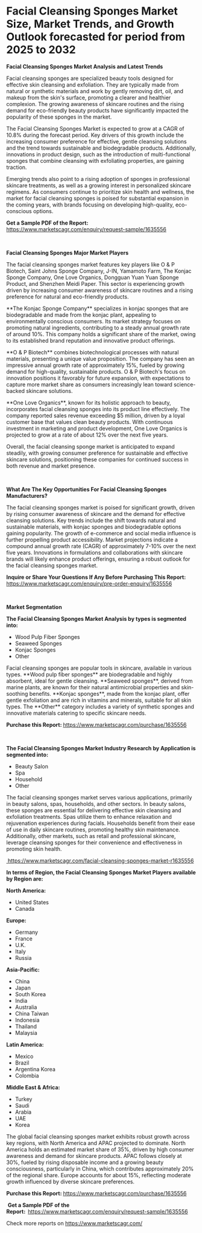 <p><h1>Facial Cleansing Sponges Market Size, Market Trends, and Growth Outlook forecasted for period from 2025 to 2032</h1></p><p><strong>Facial Cleansing Sponges Market Analysis and Latest Trends</strong></p>
<p><p>Facial cleansing sponges are specialized beauty tools designed for effective skin cleansing and exfoliation. They are typically made from natural or synthetic materials and work by gently removing dirt, oil, and makeup from the skin's surface, promoting a clearer and healthier complexion. The growing awareness of skincare routines and the rising demand for eco-friendly beauty products have significantly impacted the popularity of these sponges in the market.</p><p>The Facial Cleansing Sponges Market is expected to grow at a CAGR of 10.8% during the forecast period. Key drivers of this growth include the increasing consumer preference for effective, gentle cleansing solutions and the trend towards sustainable and biodegradable products. Additionally, innovations in product design, such as the introduction of multi-functional sponges that combine cleansing with exfoliating properties, are gaining traction.</p><p>Emerging trends also point to a rising adoption of sponges in professional skincare treatments, as well as a growing interest in personalized skincare regimens. As consumers continue to prioritize skin health and wellness, the market for facial cleansing sponges is poised for substantial expansion in the coming years, with brands focusing on developing high-quality, eco-conscious options.</p></p>
<p><strong>Get a Sample PDF of the Report:&nbsp;</strong> <a href="https://www.marketscagr.com/enquiry/request-sample/1635556?utm_campaign=1126&utm_medium=2&utm_source=Github&utm_content=ia&utm_term=06022025&utm_id=facial-cleansing-sponges">https://www.marketscagr.com/enquiry/request-sample/1635556</a></p>
<p>&nbsp;</p>
<p><strong>Facial Cleansing Sponges Major Market Players</strong></p>
<p><p>The facial cleansing sponges market features key players like O & P Biotech, Saint Johns Sponge Company, J-IN, Yamamoto Farm, The Konjac Sponge Company, One Love Organics, Dongguan Yuan Yuan Sponge Product, and Shenzhen Meidi Paper. This sector is experiencing growth driven by increasing consumer awareness of skincare routines and a rising preference for natural and eco-friendly products.</p><p>**The Konjac Sponge Company** specializes in konjac sponges that are biodegradable and made from the konjac plant, appealing to environmentally conscious consumers. Its market strategy focuses on promoting natural ingredients, contributing to a steady annual growth rate of around 10%. This company holds a significant share of the market, owing to its established brand reputation and innovative product offerings.</p><p>**O & P Biotech** combines biotechnological processes with natural materials, presenting a unique value proposition. The company has seen an impressive annual growth rate of approximately 15%, fueled by growing demand for high-quality, sustainable products. O & P Biotech's focus on innovation positions it favorably for future expansion, with expectations to capture more market share as consumers increasingly lean toward science-backed skincare solutions.</p><p>**One Love Organics**, known for its holistic approach to beauty, incorporates facial cleansing sponges into its product line effectively. The company reported sales revenue exceeding $5 million, driven by a loyal customer base that values clean beauty products. With continuous investment in marketing and product development, One Love Organics is projected to grow at a rate of about 12% over the next five years.</p><p>Overall, the facial cleansing sponge market is anticipated to expand steadily, with growing consumer preference for sustainable and effective skincare solutions, positioning these companies for continued success in both revenue and market presence.</p></p>
<p>&nbsp;</p>
<p><strong>What Are The Key Opportunities For Facial Cleansing Sponges Manufacturers?</strong></p>
<p><p>The facial cleansing sponges market is poised for significant growth, driven by rising consumer awareness of skincare and the demand for effective cleansing solutions. Key trends include the shift towards natural and sustainable materials, with konjac sponges and biodegradable options gaining popularity. The growth of e-commerce and social media influence is further propelling product accessibility. Market projections indicate a compound annual growth rate (CAGR) of approximately 7-10% over the next five years. Innovations in formulations and collaborations with skincare brands will likely enhance product offerings, ensuring a robust outlook for the facial cleansing sponges market.</p></p>
<p><strong>Inquire or Share Your Questions If Any Before Purchasing This Report:</strong> <a href="https://www.marketscagr.com/enquiry/pre-order-enquiry/1635556?utm_campaign=1126&utm_medium=2&utm_source=Github&utm_content=ia&utm_term=06022025&utm_id=facial-cleansing-sponges">https://www.marketscagr.com/enquiry/pre-order-enquiry/1635556</a></p>
<p>&nbsp;</p>
<p><strong>Market Segmentation</strong></p>
<p><strong>The Facial Cleansing Sponges Market Analysis by types is segmented into:</strong></p>
<p><ul><li>Wood Pulp Fiber Sponges</li><li>Seaweed Sponges</li><li>Konjac Sponges</li><li>Other</li></ul></p>
<p><p>Facial cleansing sponges are popular tools in skincare, available in various types. **Wood pulp fiber sponges** are biodegradable and highly absorbent, ideal for gentle cleansing. **Seaweed sponges**, derived from marine plants, are known for their natural antimicrobial properties and skin-soothing benefits. **Konjac sponges**, made from the konjac plant, offer gentle exfoliation and are rich in vitamins and minerals, suitable for all skin types. The **Other** category includes a variety of synthetic sponges and innovative materials catering to specific skincare needs.</p></p>
<p><strong>Purchase this Report:&nbsp;</strong><a href="https://www.marketscagr.com/purchase/1635556?utm_campaign=1126&utm_medium=2&utm_source=Github&utm_content=ia&utm_term=06022025&utm_id=facial-cleansing-sponges">https://www.marketscagr.com/purchase/1635556</a></p>
<p>&nbsp;</p>
<p><strong>The Facial Cleansing Sponges Market Industry Research by Application is segmented into:</strong></p>
<p><ul><li>Beauty Salon</li><li>Spa</li><li>Household</li><li>Other</li></ul></p>
<p><p>The facial cleansing sponges market serves various applications, primarily in beauty salons, spas, households, and other sectors. In beauty salons, these sponges are essential for delivering effective skin cleansing and exfoliation treatments. Spas utilize them to enhance relaxation and rejuvenation experiences during facials. Households benefit from their ease of use in daily skincare routines, promoting healthy skin maintenance. Additionally, other markets, such as retail and professional skincare, leverage cleansing sponges for their convenience and effectiveness in promoting skin health.</p></p>
<p><a href="https://www.marketscagr.com/facial-cleansing-sponges-market-r1635556?utm_campaign=1126&utm_medium=2&utm_source=Github&utm_content=ia&utm_term=06022025&utm_id=facial-cleansing-sponges">&nbsp;https://www.marketscagr.com/facial-cleansing-sponges-market-r1635556</a></p>
<p><strong>In terms of Region, the Facial Cleansing Sponges Market Players available by Region are:</strong></p>
<p>
    <p> <strong> North America: </strong>
        <ul>
            <li>United States</li>
            <li>Canada</li>
        </ul>
        </p> 
    <p> <strong> Europe: </strong>
        <ul>
            <li>Germany</li>
            <li>France</li>
            <li>U.K.</li>
            <li>Italy</li>
            <li>Russia</li>
        </ul>
        </p> 
    <p> <strong> Asia-Pacific: </strong>
        <ul>
            <li>China</li>
            <li>Japan</li>
            <li>South Korea</li>
            <li>India</li>
            <li>Australia</li>
            <li>China Taiwan</li>
            <li>Indonesia</li>
            <li>Thailand</li>
            <li>Malaysia</li>
        </ul>
        </p> 
    <p> <strong> Latin America: </strong>
        <ul>
            <li>Mexico</li>
            <li>Brazil</li>
            <li>Argentina Korea</li>
            <li>Colombia</li>
        </ul>
        </p> 
    <p> <strong> Middle East & Africa: </strong>
        <ul>
            <li>Turkey</li>
            <li>Saudi</li>
            <li>Arabia</li>
            <li>UAE</li>
            <li>Korea</li>
        </ul>
    </p>
    </p>
<p><p>The global facial cleansing sponges market exhibits robust growth across key regions, with North America and APAC projected to dominate. North America holds an estimated market share of 35%, driven by high consumer awareness and demand for skincare products. APAC follows closely at 30%, fueled by rising disposable income and a growing beauty consciousness, particularly in China, which contributes approximately 20% of the regional share. Europe accounts for about 15%, reflecting moderate growth influenced by diverse skincare preferences.</p></p>
<p><strong>Purchase this Report: </strong><a href="https://www.marketscagr.com/purchase/1635556?utm_campaign=1126&utm_medium=2&utm_source=Github&utm_content=ia&utm_term=06022025&utm_id=facial-cleansing-sponges">https://www.marketscagr.com/purchase/1635556</a></p>
<p>&nbsp;<strong>Get a Sample PDF of the Report:&nbsp;&nbsp;</strong><a href="https://www.marketscagr.com/enquiry/request-sample/1635556?utm_campaign=1126&utm_medium=2&utm_source=Github&utm_content=ia&utm_term=06022025&utm_id=facial-cleansing-sponges">https://www.marketscagr.com/enquiry/request-sample/1635556</a></p>
<p><strong></strong></p>
<p>Check more reports on <a href="https://www.marketscagr.com/?utm_campaign=1126&utm_medium=2&utm_source=Github&utm_content=ia&utm_term=06022025&utm_id=facial-cleansing-sponges">https://www.marketscagr.com/</a></p>